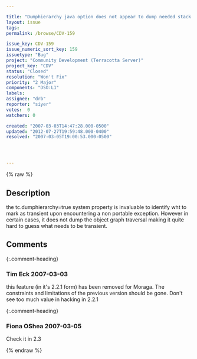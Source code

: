 ```yaml
---

title: "Dumphierarchy java option does not appear to dump needed stack trace in all cases."
layout: issue
tags: 
permalink: /browse/CDV-159

issue_key: CDV-159
issue_numeric_sort_key: 159
issuetype: "Bug"
project: "Community Development (Terracotta Server)"
project_key: "CDV"
status: "Closed"
resolution: "Won't Fix"
priority: "2 Major"
components: "DSO:L1"
labels: 
assignee: "drb"
reporter: "siyer"
votes:  0
watchers: 0

created: "2007-03-03T14:47:28.000-0500"
updated: "2012-07-27T19:59:48.000-0400"
resolved: "2007-03-05T19:00:53.000-0500"




---
```


{% raw %}

## Description

<div markdown="1" class="description">

the tc.dumphierarchy=true system property is invaluable to identify wht to mark as transient upon encountering a non portable exception. However in certain cases, it does not dump the object graph traversal making it quite hard to guess what needs to be transient.

</div>

## Comments


{:.comment-heading}
### **Tim Eck** <span class="date">2007-03-03</span>

<div markdown="1" class="comment">

this feature (in it's 2.2.1 form) has been removed for Moraga. The constraints and limitations of the previous version should be gone. Don't see too much value in hacking in 2.2.1

</div>


{:.comment-heading}
### **Fiona OShea** <span class="date">2007-03-05</span>

<div markdown="1" class="comment">

Check it in 2.3

</div>



{% endraw %}
